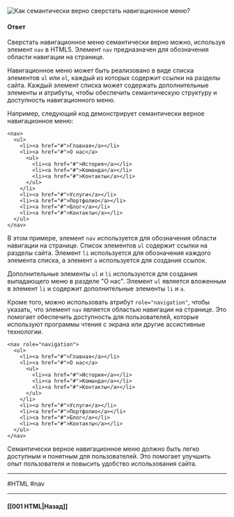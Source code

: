 ![Как семантически верно сверстать навигационное меню?](https://youtu.be/VYQl2GhbCUs?t=376)

#### Ответ

Сверстать навигационное меню семантически верно можно, используя элемент `nav` в HTML5. Элемент `nav` предназначен для обозначения области навигации на странице.

Навигационное меню может быть реализовано в виде списка элементов `ul` или `ol`, каждый из которых содержит ссылки на разделы сайта. Каждый элемент списка может содержать дополнительные элементы и атрибуты, чтобы обеспечить семантическую структуру и доступность навигационного меню.

Например, следующий код демонстрирует семантически верное навигационное меню:

```
<nav>
  <ul>
    <li><a href="#">Главная</a></li>
    <li><a href="#">О нас</a>
      <ul>
        <li><a href="#">История</a></li>
        <li><a href="#">Команда</a></li>
        <li><a href="#">Контакты</a></li>
      </ul>
    </li>
    <li><a href="#">Услуги</a></li>
    <li><a href="#">Портфолио</a></li>
    <li><a href="#">Блог</a></li>
    <li><a href="#">Контакты</a></li>
  </ul>
</nav>
```

В этом примере, элемент `nav` используется для обозначения области навигации на странице. Список элементов `ul` содержит ссылки на разделы сайта. Элемент `li` используется для обозначения каждого элемента списка, а элемент `a` используется для создания ссылок.

Дополнительные элементы `ul` и `li` используются для создания выпадающего меню в разделе "О нас". Элемент `ul` является вложенным в элемент `li` и содержит дополнительные элементы `li` и `a`.

Кроме того, можно использовать атрибут `role="navigation"`, чтобы указать, что элемент `nav` является областью навигации на странице. Это помогает обеспечить доступность для пользователей, которые используют программы чтения с экрана или другие ассистивные технологии.

```
<nav role="navigation">
  <ul>
    <li><a href="#">Главная</a></li>
    <li><a href="#">О нас</a>
      <ul>
        <li><a href="#">История</a></li>
        <li><a href="#">Команда</a></li>
        <li><a href="#">Контакты</a></li>
      </ul>
    </li>
    <li><a href="#">Услуги</a></li>
    <li><a href="#">Портфолио</a></li>
    <li><a href="#">Блог</a></li>
    <li><a href="#">Контакты</a></li>
  </ul>
</nav>
```

Семантически верное навигационное меню должно быть легко доступным и понятным для пользователей. Это помогает улучшить опыт пользователя и повысить удобство использования сайта.

___
#HTML #nav

___

#### [[001 HTML|Назад]]